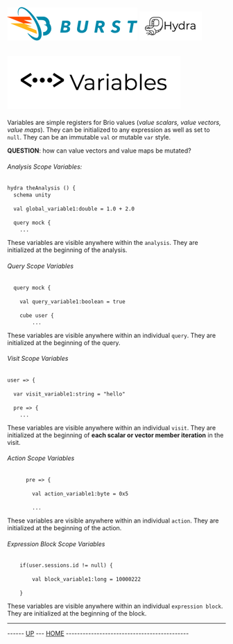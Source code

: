 ![Burst](../../../documentation/burst_h_small.png "") ![](../../doc/hydra_small.png "")
--
![](variables.png "")
--

Variables are simple registers for Brio values (_value scalars, value vectors, value maps_). They
can be initialized to any expression as well as set to `null`. They can be an immutable `val` or
mutable `var` style. 

__QUESTION__: how can value vectors and value maps be mutated?

###### Analysis Scope Variables:

    hydra theAnalysis () {
      schema unity
    
      val global_variable1:double = 1.0 + 2.0
    
      query mock {
        ...


These variables are visible anywhere within the `analysis`. They are initialized at
the beginning of the analysis.
    
###### Query Scope Variables

      query mock {
    
        val query_variable1:boolean = true
    
        cube user {
            ...


These variables are visible anywhere within an individual `query`. They are initialized at
the beginning of the query.
    
###### Visit Scope Variables

    user => {
    
      var visit_variable1:string = "hello"
      
      pre => {
        ...


These variables are visible anywhere within an individual `visit`. They are initialized at
the beginning of __each scalar or vector member iteration__ in the visit.
    
###### Action Scope Variables
          pre => {
          
            val action_variable1:byte = 0x5
            
            ...

These variables are visible anywhere within an individual `action`. They are initialized at
the beginning of the action. 
    
###### Expression Block Scope Variables

        if(user.sessions.id != null) {
        
            val block_variable1:long = 10000222
            
        }


These variables are visible anywhere within an individual `expression block`. They are initialized at
the beginning of the block.

---
------ [UP](../readme.md) ---  [HOME](../../readme.md) --------------------------------------------
